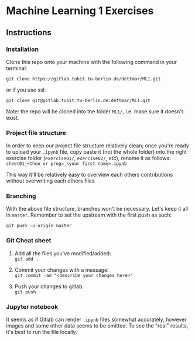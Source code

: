 # Machine Learning 1 Exercises

## Instructions
### Installation
Clone this repo onto your machine with the following command in your terminal:  
```
git clone https://gitlab.tubit.tu-berlin.de/dettmar/ML1.git
```  
or if you use ssl:  
```
git clone git@gitlab.tubit.tu-berlin.de:dettmar/ML1.git
```  

Note: the repo will be cloned into the folder `ML1/`, i.e. make sure it doesn't exist.

### Project file structure
In order to keep our project file structure relatively clean; once you're ready to upload your `.ipynb` file, copy paste it (not the whole folder) into the right exercise folder (`exercise01/`, `exercise02/`, etc), rename it as follows:
```sheet01_<theo or prog>_<your first name>.ipynb```

This way it'll be relatively easy to overview each others contributions without overwriting each others files.

### Branching
With the above file structure, branches won't be necessary. Let's keep it all in `master`. Remember to set the upstream with the first push as such:  
```
git push -u origin master
```

### Git Cheat sheet
1) Add all the files you've modified/added:  
```git add .```

2) Commit your changes with a message:  
```git commit -am "<describe your changes here>"```

3) Push your changes to gitlab:  
```git push```

### Jupyter notebook
It seems as if Gitlab can render `.ipynb` files somewhat accurately, however images and some other data seems to be omitted. To see the "real" results, it's best to run the file locally.
